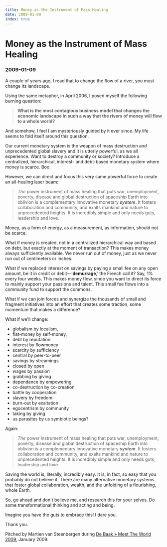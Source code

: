 ```yaml
---
title: Money as the Instrument of Mass Healing
date: 2009-01-09
index: true
---
```


# Money as the Instrument of Mass Healing
### 2009-01-09

A couple of years ago, I read that to change the flow of a river, you must change its landscape.

Using the same metaphor, in April 2006, I posed myself the following burning question:

> **What is the most contagious business model that changes the economic landscape in such a way that the rivers of money will flow to a whole world?**

And somehow, I feel I am mysteriously guided by it ever since. My life seems to fold itself around this question.

Our current monetary system is the weapon of mass destruction and unprecedented global slavery and it is utterly powerful, as we all experience. Want to destroy a community or society? Introduce a centralized, hierarchical, interest- and debt-based monetary system where money is scarce. Boo.

However, we can direct and focus this very same powerful force to create an all-healing laser beam:

> *The* power instrument of mass healing that puts war, unemployment, poverty, disease and global destruction of spaceship Earth into oblivion is a complementary innovative monetary ***system***. It fosters collaboration and community, and exalts mankind and nature to unprecedented heights. It is incredibly simple and only needs guts, leadership and love.

Money, as a form of energy, as a measurement, as information, should not be scarce.

What if money is created, not in a centralized hierarchical way and based on debt, but exactly at the moment of transaction? This makes money always sufficiently available. We never run out of money, just as we never run out of centimeters or inches.

What if we replaced interest on savings by paying a small fee on any open amount, be it in credit or debit—‘**demurrage**,’ the French call it? Say, 1% every four weeks. This makes money flow, since you want to direct its force to mainly support your passions and talent. This small fee flows into a community fund to support the commons.

What if we can join forces and synergize the thousands of small and fragment initiatives into an effort that creates some traction, some momentum that makes a difference?

What if we'll change:
- globalism by localism,
- fiat-money by self-money,
- debt by reputation
- interest by flowmoney
- scarcity by sufficiency
- central by peer-to-peer
- savings by streamings
- closed by open
- wages by passion
- grabbing by giving
- dependance by empowering
- co-destruction by co-creation
- battle by cooperation
- slavery by freedom
- burn-out by exaltation
- egocentrism by community
- taking by giving
- us parasites by us symbiotic beings?

Again:

> *The* power instrument of mass healing that puts war, unemployment, poverty, disease and global destruction of spaceship Earth into oblivion is a complementary innovative monetary ***system***. It fosters collaboration and community, and exalts mankind and nature to unprecedented heights. It is incredibly simple and only needs guts, leadership and love.

Saving the world is, literally, incredibly easy. It is, in fact, so easy that you probably do not believe it. There are many alternative monetary systems that foster global collaboration, wealth, and the unfolding of a flourishing, whole Earth.

So, go ahead and don't believe me, and research this for your selves. Do some transformational thinking and acting and being.

Imagine you have the guts to embrace this! I dare you.

Thank you.

Pitched by Martien van Steenbergen during [De Baak » Meet The World 2009](http://www.debaak.nl/en/events/meettheworld2009), January 2009.
